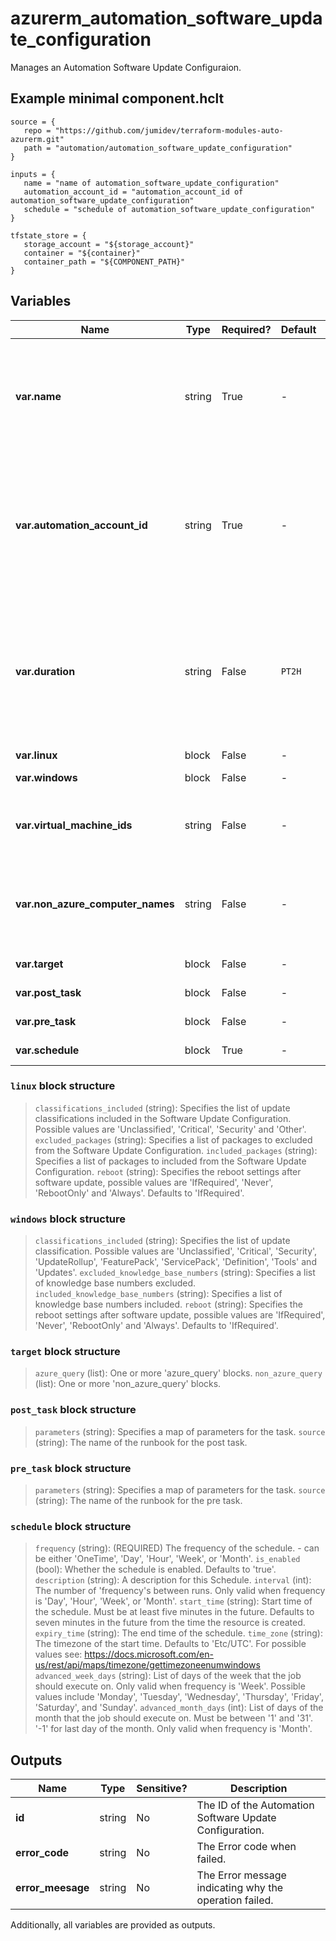# azurerm_automation_software_update_configuration

Manages an Automation Software Update Configuraion.

## Example minimal component.hclt

```hcl
source = {
   repo = "https://github.com/jumidev/terraform-modules-auto-azurerm.git" 
   path = "automation/automation_software_update_configuration" 
}

inputs = {
   name = "name of automation_software_update_configuration" 
   automation_account_id = "automation_account_id of automation_software_update_configuration" 
   schedule = "schedule of automation_software_update_configuration" 
}

tfstate_store = {
   storage_account = "${storage_account}" 
   container = "${container}" 
   container_path = "${COMPONENT_PATH}" 
}

```

## Variables

| Name | Type | Required? |  Default  |  Description |
| ---- | ---- | --------- |  ----------- | ----------- |
| **var.name** | string | True | -  |  The name which should be used for this Automation. Changing this forces a new Automation to be created. | 
| **var.automation_account_id** | string | True | -  |  The ID of Automation Account to manage this Source Control. Changing this forces a new Automation Source Control to be created. | 
| **var.duration** | string | False | `PT2H`  |  Maximum time allowed for the software update configuration run. using format `PT[n]H[n]M[n]S` as per ISO8601. Defaults to `PT2H`. | 
| **var.linux** | block | False | -  |  A `linux` block. | 
| **var.windows** | block | False | -  |  A `windows` block. | 
| **var.virtual_machine_ids** | string | False | -  |  Specifies a list of Azure Resource IDs of azure virtual machines. | 
| **var.non_azure_computer_names** | string | False | -  |  Specifies a list of names of non-Azure machines for the software update configuration. | 
| **var.target** | block | False | -  |  A `target` blocks. | 
| **var.post_task** | block | False | -  |  A `post_task` blocks. | 
| **var.pre_task** | block | False | -  |  A `pre_task` blocks. | 
| **var.schedule** | block | True | -  |  A `schedule` blocks. | 

### `linux` block structure

>`classifications_included` (string): Specifies the list of update classifications included in the Software Update Configuration. Possible values are 'Unclassified', 'Critical', 'Security' and 'Other'.
>`excluded_packages` (string): Specifies a list of packages to excluded from the Software Update Configuration.
>`included_packages` (string): Specifies a list of packages to included from the Software Update Configuration.
>`reboot` (string): Specifies the reboot settings after software update, possible values are 'IfRequired', 'Never', 'RebootOnly' and 'Always'. Defaults to 'IfRequired'.

### `windows` block structure

>`classifications_included` (string): Specifies the list of update classification. Possible values are 'Unclassified', 'Critical', 'Security', 'UpdateRollup', 'FeaturePack', 'ServicePack', 'Definition', 'Tools' and 'Updates'.
>`excluded_knowledge_base_numbers` (string): Specifies a list of knowledge base numbers excluded.
>`included_knowledge_base_numbers` (string): Specifies a list of knowledge base numbers included.
>`reboot` (string): Specifies the reboot settings after software update, possible values are 'IfRequired', 'Never', 'RebootOnly' and 'Always'. Defaults to 'IfRequired'.

### `target` block structure

>`azure_query` (list): One or more 'azure_query' blocks.
>`non_azure_query` (list): One or more 'non_azure_query' blocks.

### `post_task` block structure

>`parameters` (string): Specifies a map of parameters for the task.
>`source` (string): The name of the runbook for the post task.

### `pre_task` block structure

>`parameters` (string): Specifies a map of parameters for the task.
>`source` (string): The name of the runbook for the pre task.

### `schedule` block structure

>`frequency` (string): (REQUIRED) The frequency of the schedule. - can be either 'OneTime', 'Day', 'Hour', 'Week', or 'Month'.
>`is_enabled` (bool): Whether the schedule is enabled. Defaults to 'true'.
>`description` (string): A description for this Schedule.
>`interval` (int): The number of 'frequency's between runs. Only valid when frequency is 'Day', 'Hour', 'Week', or 'Month'.
>`start_time` (string): Start time of the schedule. Must be at least five minutes in the future. Defaults to seven minutes in the future from the time the resource is created.
>`expiry_time` (string): The end time of the schedule.
>`time_zone` (string): The timezone of the start time. Defaults to 'Etc/UTC'. For possible values see: <https://docs.microsoft.com/en-us/rest/api/maps/timezone/gettimezoneenumwindows>
>`advanced_week_days` (string): List of days of the week that the job should execute on. Only valid when frequency is 'Week'. Possible values include 'Monday', 'Tuesday', 'Wednesday', 'Thursday', 'Friday', 'Saturday', and 'Sunday'.
>`advanced_month_days` (int): List of days of the month that the job should execute on. Must be between '1' and '31'. '-1' for last day of the month. Only valid when frequency is 'Month'.



## Outputs

| Name | Type | Sensitive? | Description |
| ---- | ---- | --------- | --------- |
| **id** | string | No  | The ID of the Automation Software Update Configuration. | 
| **error_code** | string | No  | The Error code when failed. | 
| **error_meesage** | string | No  | The Error message indicating why the operation failed. | 

Additionally, all variables are provided as outputs.
